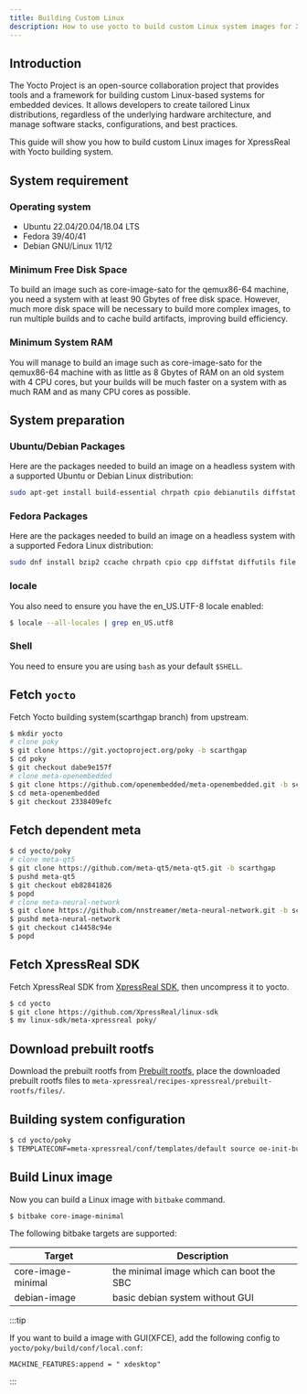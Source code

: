 ```yaml
---
title: Building Custom Linux
description: How to use yocto to build custom Linux system images for XpressReal SBC.
---
```


## Introduction

The Yocto Project is an open-source collaboration project that provides tools and a framework for building custom Linux-based systems for embedded devices. It allows developers to create tailored Linux distributions, regardless of the underlying hardware architecture, and manage software stacks, configurations, and best practices.

This guide will show you how to build custom Linux images for XpressReal with Yocto building system.

## System requirement

### Operating system

* Ubuntu 22.04/20.04/18.04 LTS
* Fedora 39/40/41
* Debian GNU/Linux 11/12

### Minimum Free Disk Space

To build an image such as core-image-sato for the qemux86-64 machine, you need a system with at least 90 Gbytes of free disk space. However, much more disk space will be necessary to build more complex images, to run multiple builds and to cache build artifacts, improving build efficiency.

### Minimum System RAM

You will manage to build an image such as core-image-sato for the qemux86-64 machine with as little as 8 Gbytes of RAM on an old system with 4 CPU cores, but your builds will be much faster on a system with as much RAM and as many CPU cores as possible.

## System preparation

### Ubuntu/Debian Packages

Here are the packages needed to build an image on a headless system with a supported Ubuntu or Debian Linux distribution:

```bash
sudo apt-get install build-essential chrpath cpio debianutils diffstat file gawk gcc git iputils-ping libacl1 liblz4-tool locales python3 python3-git python3-jinja2 python3-pexpect python3-pip python3-subunit socat texinfo unzip wget xz-utils zstd
```

### Fedora Packages

Here are the packages needed to build an image on a headless system with a supported Fedora Linux distribution:

```bash
sudo dnf install bzip2 ccache chrpath cpio cpp diffstat diffutils file findutils gawk gcc gcc-c++ git glibc-devel glibc-langpack-en gzip hostname libacl lz4 make patch perl perl-Data-Dumper perl-File-Compare perl-File-Copy perl-FindBin perl-Text-ParseWords perl-Thread-Queue perl-bignum perl-locale python python3 python3-GitPython python3-jinja2 python3-pexpect python3-pip rpcgen socat tar texinfo unzip wget which xz zstd
```

### locale

You also need to ensure you have the en_US.UTF-8 locale enabled:

```bash
$ locale --all-locales | grep en_US.utf8
```

### Shell

You need to ensure you are using `bash` as your default `$SHELL`.

## Fetch `yocto`

Fetch Yocto building system(scarthgap branch) from upstream.

```bash
$ mkdir yocto
# clone poky
$ git clone https://git.yoctoproject.org/poky -b scarthgap
$ cd poky
$ git checkout dabe9e157f
# clone meta-openembedded
$ git clone https://github.com/openembedded/meta-openembedded.git -b scarthgap
$ cd meta-openembedded
$ git checkout 2338409efc
```

## Fetch dependent meta
```bash
$ cd yocto/poky
# clone meta-qt5
$ git clone https://github.com/meta-qt5/meta-qt5.git -b scarthgap
$ pushd meta-qt5
$ git checkout eb82841826
$ popd
# clone meta-neural-network
$ git clone https://github.com/nnstreamer/meta-neural-network.git -b scarthgap
$ pushd meta-neural-network
$ git checkout c14458c94e
$ popd
```

## Fetch XpressReal SDK

Fetch XpressReal SDK from [XpressReal SDK](#sdk-download), then uncompress it to yocto.

```bash
$ cd yocto
$ git clone https://github.com/XpressReal/linux-sdk
$ mv linux-sdk/meta-xpressreal poky/
```

## Download prebuilt rootfs

Download the prebuilt rootfs from [Prebuilt rootfs](https://github.com/XpressReal/linux-sdk/releases/tag/prebuilt-rootfs),
place the downloaded prebuilt rootfs files to `meta-xpressreal/recipes-xpressreal/prebuilt-rootfs/files/`.

## Building system configuration

```bash
$ cd yocto/poky
$ TEMPLATECONF=meta-xpressreal/conf/templates/default source oe-init-build-env build
```

## Build Linux image

Now you can build a Linux image with `bitbake` command.

```bash
$ bitbake core-image-minimal
```

The following bitbake targets are supported:

| Target                            | Description                                           |
| --------------------------------- | ----------------------------------------------------- |
| core-image-minimal                | the minimal image which can boot the SBC              |
| debian-image                      | basic debian system without GUI                       |

:::tip

If you want to build a image with GUI(XFCE), add the following config to `yocto/poky/build/conf/local.conf`:

```
MACHINE_FEATURES:append = " xdesktop"
```

:::